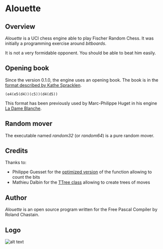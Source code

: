 # Alouette

## Overview

*Alouette* is a UCI chess engine able to play Fischer Random Chess. It was initially a programming exercise around *bitboards*.

It is not a very formidable opponent. You should be able to beat him easily.

## Opening book

Since the version 0.1.0, the engine uses an opening book. The book is in the [format described by Kathe Spracklen](https://content.iospress.com/articles/icga-journal/icg6-1-04).

    (e4(e5(d4))(c5))(d4(d5))

This format has been previously used by Marc-Philippe Huget in his engine [La Dame Blanche](http://www.quarkchess.de/ladameblanche/).

## Random mover

The executable named *random32* (or *random64*) is a pure random mover.

## Credits

Thanks to:

* Philippe Guesset for the [optimized version](https://www.developpez.net/forums/d2001819-2/autres-langages/assembleur/x86-32-bits-64-bits/reecriture-pascal-d-fonction-assembleur/#post11124482) of the function allowing to count the bits
* Mathieu Dalbin for the [TTree class](https://www.developpez.net/forums/d2034310/autres-langages/pascal/langage/representation-l-arbre-d-livre-d-ouvertures-aux-echecs/#post11310888) allowing to create trees of moves

## Author

*Alouette* is an open source program written for the Free Pascal Compiler by Roland Chastain.

## Logo

![alt text](https://raw.githubusercontent.com/rchastain/alouette/master/logo/logo.bmp)
